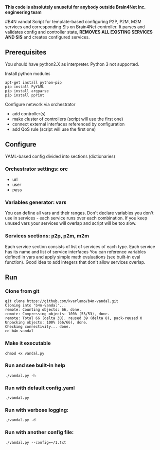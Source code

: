 **This code is absolutely unuseful for anybody outside Brain4Net Inc. engineering team**

#B4N vandal
Script for template-based configuring P2P, P2M, M2M services and corresponding SIs on Brain4Net controller.
It parses and validates config and controller state, **REMOVES ALL EXISTING SERVICES AND SIS** and creates configured services.

## Prerequisites

You should have python2.X as interpreter. Python 3 not supported.

Install python modules

	apt-get install python-pip
	pip install PyYAML
	pip install argparse
	pip install pprint

Configure network via orchestrator
* add controller(s)
* make cluster of controllers (script will use the first one)
* connect external interfaces referenced by configuration
* add QoS rule (script will use the first one)

## Configure

YAML-based config divided into sections (dictionaries)

### Orchestrator settings: orc
* url
* user
* pass

### Variables generator: vars
You can define all vars and their ranges.
Don't declare variables you don't use in services - each service runs over each combination. If you keep unused vars your services will overlap and script will be too slow.

### Services sections: p2p, p2m, m2m
Each service section consists of list of services of each type. Each service has its name and list of service interfaces
You can reference variables defined in vars and apply simple math evaluations (see built-in eval function).
Good idea to add integers that don't allow services overlap.

## Run

### Clone from git
    git clone https://github.com/kvarlamo/b4n-vandal.git
    Cloning into 'b4n-vandal'...
    remote: Counting objects: 66, done.
    remote: Compressing objects: 100% (53/53), done.
    remote: Total 66 (delta 30), reused 39 (delta 8), pack-reused 0
    Unpacking objects: 100% (66/66), done.
    Checking connectivity... done.
    cd b4n-vandal

### Make it executable

    chmod +x vandal.py

### Run and see built-in help

    ./vandal.py -h
   
### Run with default config.yaml

    ./vandal.py
    
### Run with verbose logging:

    ./vandal.py -d
    
### Run with another config file:

    ./vandal.py --config=~/1.txt


